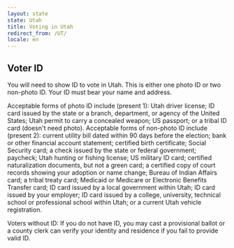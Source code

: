 ```yaml
---
layout: state
state: Utah
title: Voting in Utah
redirect_from: /UT/
locale: en
---
```


## Voter ID

You will need to show ID to vote in Utah. This is either one photo ID or two non-photo ID. Your ID must bear your name and address. 

Acceptable forms of photo ID include (present 1): Utah driver license; ID card issued by the state or a branch, department, or agency of the United States; Utah permit to carry a concealed weapon; US passport; or a tribal ID card (doesn't need photo). Acceptable forms of non-photo ID include (present 2): current utility bill dated within 90 days before the election; bank or other financial account statement; certified birth certificate; Social Security card; a check issued by the state or federal government; paycheck; Utah hunting or fishing license; US military ID card; certified naturalization documents, but not a green card; a certified copy of court records showing your adoption or name change; Bureau of Indian Affairs card; a tribal treaty card; Medicaid or Medicare or Electronic Benefits Transfer card; ID card issued by a local government within Utah; ID card issued by your employer; ID card issued by a college, university, technical school or professional school within Utah; or a current Utah vehicle registration.

Voters without ID: If you do not have ID, you may cast a provisional ballot or a county clerk can verify your identity and residence if you fail to provide valid ID.
